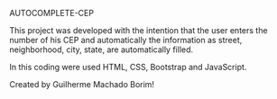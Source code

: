 AUTOCOMPLETE-CEP

This project was developed with the intention that the user enters the number of his CEP and automatically the information as street, neighborhood, city, state, are automatically filled.

In this coding were used HTML, CSS, Bootstrap and JavaScript.

Created by Guilherme Machado Borim!
